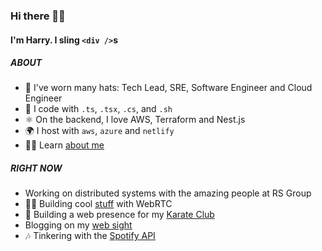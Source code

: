 <!--<img src="https://github.com/hjfitz/hjfitz/raw/master/img/smudge.png" width="2000"></img>-->

### Hi there 🧙‍♀️

#### I'm Harry. I sling `<div />`s

##### ABOUT

- 🤠 I've worn many hats: Tech Lead, SRE, Software Engineer and Cloud Engineer
- 🧱 I code with `.ts`, `.tsx`, `.cs`, and `.sh`
- ⚛️ On the backend, I love AWS, Terraform and Nest.js
- 🌍 I host with `aws`, `azure` and `netlify`
- 👨‍💼 Learn [about me](https://www.linkedin.com/in/hjfitz/)

##### RIGHT NOW

- Working on distributed systems with the amazing people at RS Group
- 👨‍💻 Building cool [stuff](https://groups.hjf.io/) with WebRTC
- 🥋 Building a web presence for my [Karate Club](https://hursleykarate.club)
- Blogging on my [web sight](https://hjf.io) 
- 🎶 Tinkering with the [Spotify API](https://spotify.hjf.io/)

